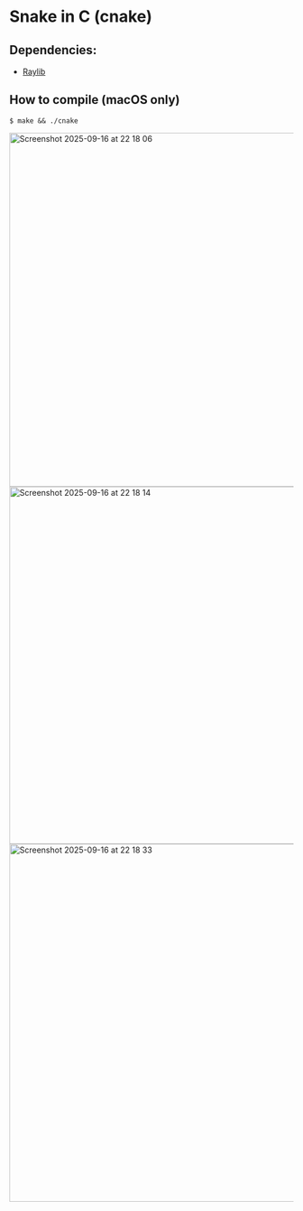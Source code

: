 # Snake in C (cnake)

## Dependencies:
- [Raylib](https://github.com/raysan5/raylib)

## How to compile (macOS only)

```console
$ make && ./cnake
```
<img width="801" height="627" alt="Screenshot 2025-09-16 at 22 18 06" src="https://github.com/user-attachments/assets/0a6de02e-1f3d-46a3-8a1b-44feb003a623" />
<img width="802" height="633" alt="Screenshot 2025-09-16 at 22 18 14" src="https://github.com/user-attachments/assets/5340626f-6278-48c8-ab82-282f17265d3b" />
<img width="803" height="634" alt="Screenshot 2025-09-16 at 22 18 33" src="https://github.com/user-attachments/assets/c7f773bc-e721-4ea1-aafc-80ff3f6cfe63" />
